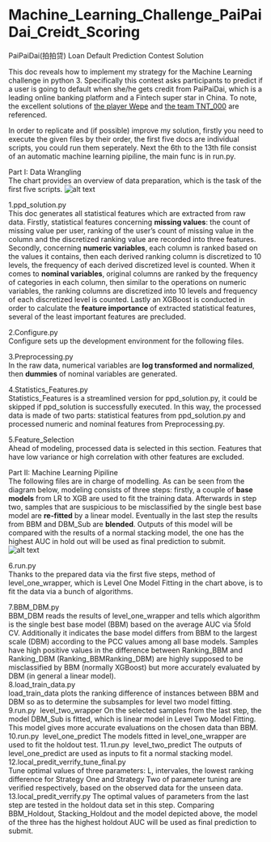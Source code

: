 # Machine_Learning_Challenge_PaiPaiDai_Creidt_Scoring
PaiPaiDai(拍拍贷) Loan Default Prediction Contest Solution  

This doc reveals how to implement my strategy for the Machine Learning challenge in python 3. Specifically this contest asks participants to predict if a user is going to default when she/he gets credit from PaiPaiDai, which is a leading online banking platform and a Fintech super star in China. To note, the excellent solutions of [the player Wepe](http://bbs.pkbigdata.com/static/348_detail.html) and [the team TNT_000](http://bbs.pkbigdata.com/static/417_detail.html) are referenced.  

In order to replicate and (if possible) improve my solution, firstly you need to execute the given files by their order, the first five docs are individual scripts, you could run them seperately. Next the 6th to the 13th file consist of an automatic machine learning pipiline, the main func is in run.py.  

Part I: Data Wrangling  
The  chart  provides  an  overview  of data  preparation, which  is  the  task  of  the  first  five  scripts.
![alt text](https://github.com/PengInGitHub/Machine_Learning_Challenge_PaiPaiDai_Creidt_Scoring/blob/master/data_preparation.png)

1.ppd_solution.py  
This doc generates all statistical features which are extracted from raw data. Firstly, statistical
features concerning **missing values**: the count of missing value per user, ranking of the
user’s count of missing value in the column and the discretized ranking value are recorded
into three features. Secondly, concerning **numeric variables**, each column is ranked based
on the values it contains, then each derived ranking column is discretized to 10 levels, the
frequency of each derived discretized level is counted. When it comes to **nominal
variables**, original columns are ranked by the frequency of categories in each column, then
similar to the operations on numeric variables, the ranking columns are discretized into 10
levels and frequency of each discretized level is counted. Lastly an XGBoost is conducted
in order to calculate the **feature importance** of extracted statistical features, several of the
least  important  features  are  precluded.  

2.Configure.py  
Configure  sets  up  the  development  environment  for  the  following  files.  

3.Preprocessing.py  
In the raw data, numerical variables are **log transformed and normalized**, then **dummies** of
nominal  variables  are  generated.  

4.Statistics_Features.py  
Statistics_Features is a streamlined version for ppd_solution.py, it could be skipped if
ppd_solution is successfully executed. In this way, the processed data is made of two parts:
statistical features from ppd_solution.py and processed numeric and nominal features from
Preprocessing.py.  

5.Feature_Selection  
Ahead of modeling, processed data is selected in this section. Features that have low
variance  or  high  correlation  with  other  features  are  excluded.  

Part II: Machine Learning Pipiline      
The following files are in charge of modelling. As can be seen from the diagram below,
modeling consists of three steps: firstly, a couple of **base models** from LR to XGB are used
to fit the training data. Afterwards in step two, samples that are suspicious to be
misclassified by the single best base model are **re-fitted** by a linear model. Eventually in the
last step the results from BBM and DBM_Sub are **blended**. Outputs of this model will be
compared with the results of a normal stacking model, the one has the highest AUC in
hold out  will  be  used  as  final  prediction  to  submit.  
![alt text](https://github.com/PengInGitHub/Machine_Learning_Challenge_PaiPaiDai_Creidt_Scoring/blob/master/modelling.png)

6.run.py  
Thanks to the prepared data via the first five steps, method of level_one_wrapper, which is Level  One  Model  Fitting  in  the  chart  above,  is  to  fit  the  data  via  a  bunch  of  algorithms.

7.BBM_DBM.py  
BBM_DBM reads the results of level_one_wrapper and tells which algorithm is the single
best base model (BBM) based on the average AUC via 5­fold CV. Additionally it indicates
the base model differs from BBM to the largest scale (DBM) according to the PCC values
among all base models. Samples have high positive values in the difference between
Ranking_BBM and Ranking_DBM (Ranking_BBM­Ranking_DBM) are highly supposed
to be misclassified by BBM (normally XGBoost) but more accurately evaluated by DBM
(in  general  a  linear  model).  
8.load_train_data.py  
load_train_data plots the ranking difference of instances between BBM and DBM so as to
determine  the  subsamples  for  level  two  model  fitting.  
9.run.py    ­  level_two_wrapper
On the selected samples from the last step, the model DBM_Sub is fitted, which is linear
model in Level Two Model Fitting. This model gives more accurate evaluations on the
chosen  data  than  BBM.
10.run.py    ­  level_one_predict
The  models  fitted  in  level_one_wrapper  are  used  to  fit  the  hold­out  test.
11.run.py    ­  level_two_predict
The  outputs  of  level_one_predict  are  used  as  inputs  to  fit  a  normal  stacking  model.
12.local_predit_verrify_tune_final.py  
Tune optimal values of three parameters: L, intervales, the lowest ranking difference for
Strategy One and Strategy Two of parameter tuning are verified respectively, based on the
observed  data  for  the  unseen  data.  
13.local_predit_verrify.py
The optimal values of parameters from the last step are tested in the hold­out data set in
this step. Comparing BBM_Holdout, Stacking_Holdout and the model depicted above, the
model  of  the  three  has  the  highest  hold­out  AUC  will  be  used  as  final  prediction  to  submit.
